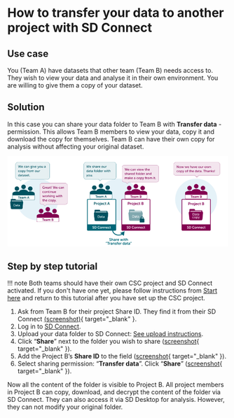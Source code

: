 # How to transfer your data to another project with SD Connect


## Use case
You (Team A) have datasets that other team (Team B) needs access to. They wish to view your data and analyse it in their own environment. You are willing to give them a copy of your dataset.

## Solution
In this case you can share your data folder to Team B with **Transfer data** -permission. This allows Team B members to view your data, copy it and download the copy for themselves. Team B can have their own copy for analysis without affecting your original dataset.

![Transfer Data Infograph](./images/connect/UseCase_TransferData.png)

## Step by step tutorial

!!! note
    Both teams should have their own CSC project and SD Connect activated. If you don't have one yet, please follow instructions from [Start here](sd-access.md) and return to this tutorial after you have set up the CSC project.

1. Ask from Team B for their project Share ID. They find it from their SD Connect [(screenshot)](./images/connect/UseCase_ShareID.png){ target="_blank" }.
2. Log in to [SD Connect](./sd-connect-login.md).
3. Upload your data folder to SD Connect: [See upload instructions](./sd-connect-upload.md).
4. Click “**Share**” next to the folder you wish to share ([screenshot](./images/connect/UseCase_ShareButton.png){ target="_blank" }).
5. Add the Project B’s **Share ID** to the field ([screenshot](./images/connect/UseCase_AddShareID.png){ target="_blank" }).
6. Select sharing permission: “**Transfer data**”. Click “**Share**” ([screenshot](./images/connect/UseCase_SelectPermission.png){ target="_blank" }).

Now all the content of the folder is visible to Project B. All project members in Project B can copy, download, and decrypt the content of the folder via SD Connect. They can also access it via SD Desktop for analysis. However, they can not modify your original folder.